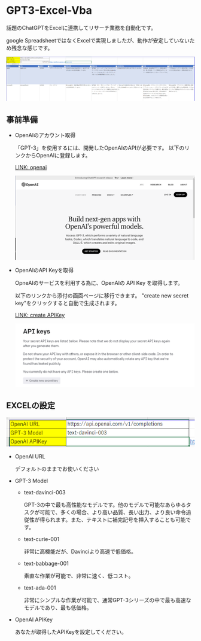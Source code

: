 # GPT3-Excel-Vba

話題のChatGPTをExcelに連携してリサーチ業務を自動化です。

google SpreadsheetではなくExcelで実現しましたが、動作が安定していないため残念な感じです。

![1](./figs/2023-02-21-23-43-35.png)

## 事前準備

- OpenAIのアカウント取得

  「GPT-3」を使用するには、開発したOpenAIのAPIが必要です。
  以下のリンクからOpenAIに登録します。

  [LINK: openai](https://openai.com/api/)

  ![2](./figs/2023-02-21-23-44-12.png)

- OpenAIのAPI Keyを取得

  OpneAIのサービスを利用する為に、OpenAIの API Key を取得します。

  以下のリンクから添付の画面ページに移行できます。
  "create new secret key"をクリックすると自動で生成されます。

  [LINK: create APIKey](https://beta.openai.com/account/api-keys)

  ![3](./figs/2023-02-21-23-45-55.png)

## EXCELの設定

![4](./figs/2023-02-21-23-47-02.png)

- OpenAI URL

  デフォルトのままでお使いください

- GPT-3 Model

  - text-davinci-003

    GPT-3の中で最も高性能なモデルです。他のモデルで可能なあらゆるタスクが可能で、多くの場合、より高い品質、長い出力、より良い命令追従性が得られます。また、テキストに補完記号を挿入することも可能です。

  - text-curie-001

    非常に高機能だが、Davinciより高速で低価格。

  - text-babbage-001

    素直な作業が可能で、非常に速く、低コスト。

  - text-ada-001

    非常にシンプルな作業が可能で、通常GPT-3シリーズの中で最も高速なモデルであり、最も低価格。

- OpenAI APIKey

  あなたが取得したAPIKeyを設定してください。
